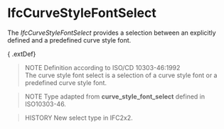 IfcCurveStyleFontSelect
=======================
The _IfcCurveStyleFontSelect_ provides a selection between an explicitly
defined and a predefined curve style font.  
  
{ .extDef}  
> NOTE  Definition according to ISO/CD 10303-46:1992  
> The curve style font select is a selection of a curve style font or a
> predefined curve style font.  
  
> NOTE  Type adapted from **curve_style_font_select** defined in ISO10303-46.  
  
> HISTORY  New select type in IFC2x2.  


